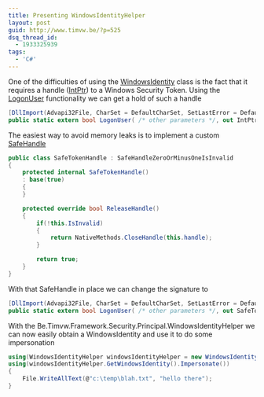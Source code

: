 ```yaml
---
title: Presenting WindowsIdentityHelper
layout: post
guid: http://www.timvw.be/?p=525
dsq_thread_id:
  - 1933325939
tags:
  - 'C#'
---
```

One of the difficulties of using the [WindowsIdentity](http://msdn.microsoft.com/en-us/library/system.security.principal.windowsidentity.aspx) class is the fact that it requires a handle ([IntPtr](http://msdn.microsoft.com/en-us/library/system.intptr.aspx)) to a Windows Security Token. Using the [LogonUser](http://msdn.microsoft.com/en-us/library/aa378184(VS.85).aspx) functionality we can get a hold of such a handle

```csharp
[DllImport(Advapi32File, CharSet = DefaultCharSet, SetLastError = DefaultSetLastError)]
public static extern bool LogonUser( /* other parameters */, out IntPtr userTokenHandle);
```

The easiest way to avoid memory leaks is to implement a custom [SafeHandle](http://msdn.microsoft.com/en-us/library/system.runtime.interopservices.safehandle.aspx)

```csharp
public class SafeTokenHandle : SafeHandleZeroOrMinusOneIsInvalid
{
	protected internal SafeTokenHandle()
	: base(true)
	{
	}

	protected override bool ReleaseHandle()
	{
		if(!this.IsInvalid)
		{
			return NativeMethods.CloseHandle(this.handle);
		}

		return true;
	}
}
```

With that SafeHandle in place we can change the signature to

```csharp
[DllImport(Advapi32File, CharSet = DefaultCharSet, SetLastError = DefaultSetLastError)]
public static extern bool LogonUser( /* other parameters */, out SafeTokenHandle userTokenHandle);
```

With the Be.Timvw.Framework.Security.Principal.WindowsIdentityHelper we can now easily obtain a WindowsIdentity and use it to do some impersonation

```csharp
using(WindowsIdentityHelper windowsIdentityHelper = new WindowsIdentityHelper(username, domain, password))
using(windowsIdentityHelper.GetWindowsIdentity().Impersonate())
{
	File.WriteAllText(@"c:\temp\blah.txt", "hello there");
}
```

